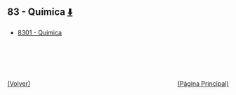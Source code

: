 
<html>
<body>
<h2>83 - Química <a href="https://downgit.github.io/#/home?url=https://github.com/Apuntes-FIUBA/Apuntes-Electronica/tree/main/83 - Química" style="font-size:20px">  ⬇️ </a></h2>
<ul>
    <li><a href="8301 - Quimica">8301 - Quimica</a></li>
</ul>
</body>
</html>








<br><br><br><br><br><a href="../" style="float: left">(Volver)</a> <a href="https://apuntes-fiuba.github.io/Apuntes-Electronica" style="float: right">(Página Principal)</a>
